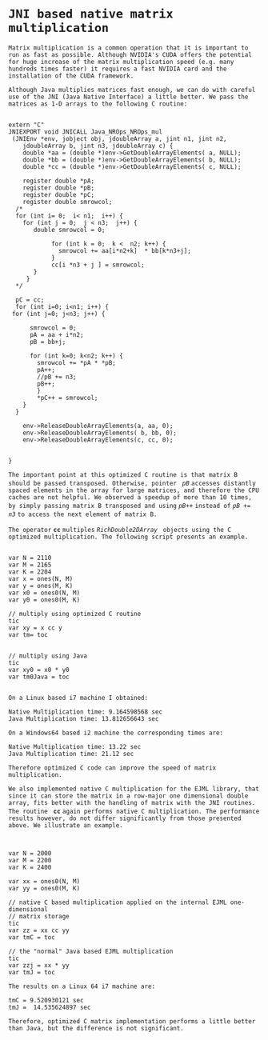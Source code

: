 # `JNI based native matrix multiplication` #

`Matrix multiplication is a common operation that it is important to run as fast as possible. Although NVIDIA's CUDA offers the potential for huge increase of the matrix multiplication speed (e.g. many hundreds times faster) it requires a fast NVIDIA card and the installation of the CUDA framework.`

`Although Java multiplies matrices fast enough, we can do with careful use of the JNI (Java Native Interface) a little better. We pass the matrices as 1-D arrays to the following C routine:`

```

extern "C"
JNIEXPORT void JNICALL Java_NROps_NROps_mul 
 (JNIEnv *env, jobject obj, jdoubleArray a, jint n1, jint n2, 
	jdoubleArray b, jint n3, jdoubleArray c) {
	double *aa = (double *)env->GetDoubleArrayElements( a, NULL);
	double *bb = (double *)env->GetDoubleArrayElements( b, NULL);
	double *cc = (double *)env->GetDoubleArrayElements( c, NULL);
		
	register double *pA;
	register double *pB;
	register double *pC;
	register double smrowcol;
  /*  
  for (int i= 0;  i< n1;  i++) {
    for (int j = 0;  j < n3;  j++) {
	   double smrowcol = 0;
            
            for (int k = 0;  k <  n2; k++) { 
			  smrowcol += aa[i*n2+k]  * bb[k*n3+j];
			}
			cc[i *n3 + j ] = smrowcol;
	   }
     }
  */
  
  pC = cc;
  for (int i=0; i<n1; i++) {
 for (int j=0; j<n3; j++) {

	  smrowcol = 0;
	  pA = aa + i*n2;
	  pB = bb+j;
	  
	  for (int k=0; k<n2; k++) {
		smrowcol += *pA * *pB;
		pA++;
		//pB += n3;
		pB++;
		}
		*pC++ = smrowcol;
	}
  }
   
	env->ReleaseDoubleArrayElements(a, aa, 0);
	env->ReleaseDoubleArrayElements( b, bb, 0);
	env->ReleaseDoubleArrayElements(c, cc, 0);
	
	
}

```

`The important point at this optimized C routine is that matrix B should be passed transposed. Otherwise, pointer ` _`pB`_ ` accesses distantly spaced elements in the array for large matrices, and therefore the CPU caches are not helpful. We observed a speedup of more than 10 times, by simply passing matrix B transposed and using ` _`pB++`_ `instead of` _`pB += n3`_ ` to access the next element of matrix B. `

`The operator` **`cc`** ` multiples ` _`RichDouble2DArray`_ ` objects using the C optimized multiplication. The following script presents an example.`

```

var N = 2110
var M = 2165
var K = 2204
var x = ones(N, M)
var y = ones(M, K)
var x0 = ones0(N, M)
var y0 = ones0(M, K) 

// multiply using optimized C routine
tic
var xy = x cc y
var tm= toc


// multiply using Java
tic
var xy0 = x0 * y0
var tm0Java = toc


```

`On a Linux based i7 machine I obtained: `
```
Native Multiplication time: 9.164598568 sec
Java Multiplication time: 13.812656643 sec
```

`On a Windows64 based i2 machine the corresponding times are: `
```
Native Multiplication time: 13.22 sec
Java Multiplication time: 21.12 sec
```

`Therefore optimized C code can improve the speed of matrix multiplication. `

`We also implemented native C multiplication for the EJML library, that since it can store the matrix in a row-major one dimensional double array, fits better with the handling of matrix with the JNI routines. The routine ` **`cc`** `again performs native C multiplication. The performance results however, do not differ significantly from those presented above. We illustrate an example. `

```


var N = 2000
var M = 2200
var K = 2400

var xx = ones0(N, M)
var yy = ones0(M, K)

// native C based multiplication applied on the internal EJML one-dimensional
// matrix storage
tic
var zz = xx cc yy
var tmC = toc

// the "normal" Java based EJML multiplication
tic
var zzj = xx * yy
var tmJ = toc

```

`The results on a Linux 64 i7 machine are: `
```
tmC = 9.520930121 sec
tmJ =  14.535624897 sec
```

`Therefore, optimized C matrix implementation performs a little better than Java, but the difference is not significant.`
